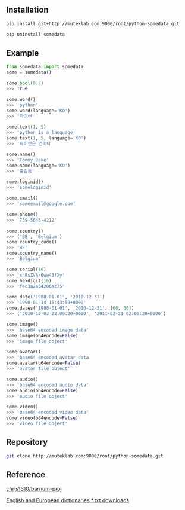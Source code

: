 
## Installation

```bash
pip install git+http://muteklab.com:9000/root/python-somedata.git
```

```bash
pip uninstall somedata
```

## Example

```python
from somedata import somedata
some = somedata()
```

```python
some.bool(0.5)
>>> True
```

```python
some.word()
>>> 'python'
some.word(language='KO')
>>> '파이썬'
```

```python
some.text(1, 5)
>>> 'python is a language'
some.text(1, 5, language='KO')
>>> '파이썬은 언어다'
```

```python
some.name()
>>> 'Tommy Jake'
some.name(language='KO')
>>> '홍길동'
```

```python
some.loginid()
>>> 'someloginid'
```

```python
some.email()
>>> 'someemail@google.com'
```

```python
some.phone()
>>> '739-5645-4212'
```

```python
some.country()
>>> ('BE', 'Belgium')
some.country_code()
>>> 'BE'
some.country_name()
>>> 'Belgium'
```

```python
some.serial(16)
>>> 'xhRsZVAr0ww43fXy'
some.hexdigit(16)
>>> 'fed3a2a64206ac75'
```

```python
some.date('1980-01-01', '2010-12-31')
>>> '1990-01-14 15:43:59+0000'
some.dates('1980-01-01', '2010-12-31', [60, 80])
>>> ('2010-12-03 02:09:20+0000', '2011-02-21 02:09:20+0000')
```

```python
some.image()
>>> 'base64 encoded image data'
some.image(b64encode=False)
>>> 'image file object'
```

```python
some.avatar()
>>> 'base64 encoded avatar data'
some.avatar(b64encode=False)
>>> 'avatar file object'
```

```python
some.audio()
>>> 'base64 encoded audio data'
some.audio(b64encode=False)
>>> 'audio file object'
```

```python
some.video()
>>> 'base64 encoded video data'
some.video(b64encode=False)
>>> 'video file object'
```

## Repository

```bash
git clone http://muteklab.com:9000/root/python-somedata.git
```

## Reference

[chris1610/barnum-proj](https://github.com/chris1610/barnum-proj/)

[English and European dictionaries *.txt downloads](http://www.gwicks.net/dictionaries.htm)
